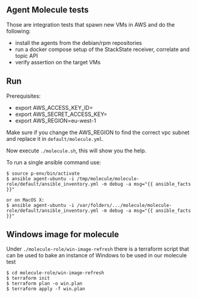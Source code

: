 Agent Molecule tests
--------------------

Those are integration tests that spawn new VMs in AWS and do the following:

* install the agents from the debian/rpm repositories
* run a docker compose setup of the StackState receiver, correlate and topic API
* verify assertion on the target VMs

## Run

Prerequisites:

* export AWS_ACCESS_KEY_ID=
* export AWS_SECRET_ACCESS_KEY=
* export AWS_REGION=eu-west-1

Make sure if you change the AWS_REGION to find the correct vpc subnet and replace it in `default/molecule.yml`.

Now execute `./molecule.sh`, this will show you the help.

To run a single ansible command use:

    $ source p-env/bin/activate
    $ ansible agent-ubuntu -i /tmp/molecule/molecule-role/default/ansible_inventory.yml -m debug -a msg="{{ ansible_facts }}"
    
    or on MacOS X:
    $ ansible agent-ubuntu -i /var/folders/.../molecule/molecule-role/default/ansible_inventory.yml -m debug -a msg="{{ ansible_facts }}"


## Windows image for molecule

Under `./molecule-role/win-image-refresh` there is a terraform script that can be used to bake an instance of Windows to be used in our molecule test

    $ cd molecule-role/win-image-refresh
    $ terraform init
    $ terraform plan -o win.plan
    $ terraform apply -f win.plan
